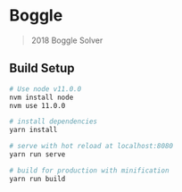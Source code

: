 # Boggle

> 2018 Boggle Solver

## Build Setup

``` bash
# Use node v11.0.0
nvm install node
nvm use 11.0.0

# install dependencies
yarn install

# serve with hot reload at localhost:8080
yarn run serve

# build for production with minification
yarn run build
```
